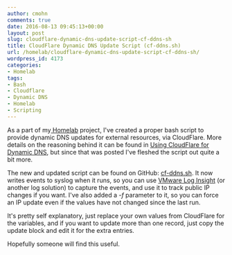 ```yaml
---
author: cmohn
comments: true
date: 2016-08-13 09:45:13+00:00
layout: post
slug: cloudflare-dynamic-dns-update-script-cf-ddns-sh
title: CloudFlare Dynamic DNS Update Script (cf-ddns.sh)
url: /homelab/cloudflare-dynamic-dns-update-script-cf-ddns-sh/
wordpress_id: 4173
categories:
- Homelab
tags:
- Bash
- Cloudflare
- Dynamic DNS
- Homelab
- Scripting
---
```


As a part of my[ Homelab](http://vninja.net/homelab/) project, I've created a proper bash script to provide dynamic DNS updates for external resources, via CloudFlare. More details on the reasoning behind it can be found in [Using CloudFlare for Dynamic DNS](http://vninja.net/homelab/using-cloudflare-for-dynamic-dns/), but since that was posted I've fleshed the script out quite a bit more.

The new and updated script can be found on GitHub: [cf-ddns.sh](https://github.com/h0bbel/homelab/blob/master/code/cf-ddns.sh). It now writes events to syslog when it runs, so you can use [VMware Log Insight](https://www.vmware.com/products/vrealize-log-insight.html) (or another log solution) to capture the events, and use it to track public IP changes if you want. I've also added a _-f_ parameter to it, so you can force an IP update even if the values have not changed since the last run.

It's pretty self explanatory, just replace your own values from CloudFlare for the variables, and if you want to update more than one record, just copy the update block and edit it for the extra entries.

Hopefully someone will find this useful.

